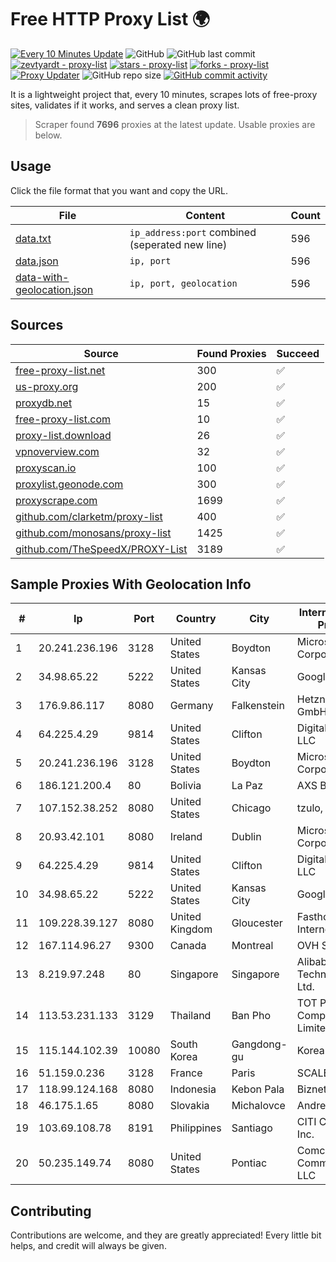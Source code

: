 
# Free HTTP Proxy List 🌍

[![Every 10 Minutes Update](https://github.com/mertguvencli/http-proxy-list/actions/workflows/main.yml/badge.svg?branch=main)](https://github.com/mertguvencli/http-proxy-list/actions/workflows/main.yml)
![GitHub](https://img.shields.io/github/license/mertguvencli/http-proxy-list)
![GitHub last commit](https://img.shields.io/github/last-commit/mertguvencli/http-proxy-list)
[![zevtyardt - proxy-list](https://img.shields.io/static/v1?label=zevtyardt&message=proxy-list&color=blue&logo=github)](https://github.com/zevtyardt/proxy-list "Go to GitHub repo")
[![stars - proxy-list](https://img.shields.io/github/stars/zevtyardt/proxy-list?style=social)](https://github.com/zevtyardt/proxy-list)
[![forks - proxy-list](https://img.shields.io/github/forks/zevtyardt/proxy-list?style=social)](https://github.com/zevtyardt/proxy-list)
[![Proxy Updater](https://github.com/zevtyardt/proxy-list/workflows/Proxy%20Updater/badge.svg)](https://github.com/zevtyardt/proxy-list/actions?query=workflow:"Proxy+Updater")
![GitHub repo size](https://img.shields.io/github/repo-size/zevtyardt/proxy-list)
[![GitHub commit activity](https://img.shields.io/github/commit-activity/m/zevtyardt/proxy-list?logo=commits)](https://github.com/zevtyardt/proxy-list/commits/main)

It is a lightweight project that, every 10 minutes, scrapes lots of free-proxy sites, validates if it works, and serves a clean proxy list.

> Scraper found **7696** proxies at the latest update. Usable proxies are below.

## Usage

Click the file format that you want and copy the URL.

|File|Content|Count|
|----|-------|-----|
|[data.txt](https://raw.githubusercontent.com/mertguvencli/http-proxy-list/main/proxy-list/data.txt)|`ip_address:port` combined (seperated new line)|596|
|[data.json](https://raw.githubusercontent.com/mertguvencli/http-proxy-list/main/proxy-list/data.json)|`ip, port`|596|
|[data-with-geolocation.json](https://raw.githubusercontent.com/mertguvencli/http-proxy-list/main/proxy-list/data-with-geolocation.json)|`ip, port, geolocation`|596|

## Sources

|Source|Found Proxies|Succeed|
|------|-------------|-------|
|[free-proxy-list.net](https://free-proxy-list.net)|300|✅|
|[us-proxy.org](https://www.us-proxy.org)|200|✅|
|[proxydb.net](http://proxydb.net)|15|✅|
|[free-proxy-list.com](https://free-proxy-list.com/?page=&port=&type%5B%5D=http&type%5B%5D=https&up_time=0&search=Search)|10|✅|
|[proxy-list.download](https://www.proxy-list.download/HTTP)|26|✅|
|[vpnoverview.com](https://vpnoverview.com/privacy/anonymous-browsing/free-proxy-servers)|32|✅|
|[proxyscan.io](https://www.proxyscan.io)|100|✅|
|[proxylist.geonode.com](https://proxylist.geonode.com/api/proxy-list?limit=300&page=1&sort_by=lastChecked&sort_type=desc&protocols=http,https)|300|✅|
|[proxyscrape.com](https://api.proxyscrape.com/v2/?request=displayproxies&protocol=http&timeout=10000&country=all&ssl=all&anonymity=all)|1699|✅|
|[github.com/clarketm/proxy-list](https://raw.githubusercontent.com/clarketm/proxy-list/master/proxy-list-raw.txt)|400|✅|
|[github.com/monosans/proxy-list](https://raw.githubusercontent.com/monosans/proxy-list/main/proxies/http.txt)|1425|✅|
|[github.com/TheSpeedX/PROXY-List](https://raw.githubusercontent.com/TheSpeedX/PROXY-List/master/http.txt)|3189|✅|


## Sample Proxies With Geolocation Info

|#|Ip|Port|Country|City|Internet Service Provider|
|-|--|----|-------|----|-------------------------|
|1|20.241.236.196|3128|United States|Boydton|Microsoft Corporation|
|2|34.98.65.22|5222|United States|Kansas City|Google LLC|
|3|176.9.86.117|8080|Germany|Falkenstein|Hetzner Online GmbH|
|4|64.225.4.29|9814|United States|Clifton|DigitalOcean, LLC|
|5|20.241.236.196|3128|United States|Boydton|Microsoft Corporation|
|6|186.121.200.4|80|Bolivia|La Paz|AXS Bolivia S. A.|
|7|107.152.38.252|8080|United States|Chicago|tzulo, inc.|
|8|20.93.42.101|8080|Ireland|Dublin|Microsoft Corporation|
|9|64.225.4.29|9814|United States|Clifton|DigitalOcean, LLC|
|10|34.98.65.22|5222|United States|Kansas City|Google LLC|
|11|109.228.39.127|8080|United Kingdom|Gloucester|Fasthosts Internet Ltd|
|12|167.114.96.27|9300|Canada|Montreal|OVH SAS|
|13|8.219.97.248|80|Singapore|Singapore|Alibaba (US) Technology Co., Ltd.|
|14|113.53.231.133|3129|Thailand|Ban Pho|TOT Public Company Limited|
|15|115.144.102.39|10080|South Korea|Gangdong-gu|Korea Telecom|
|16|51.159.0.236|3128|France|Paris|SCALEWAY|
|17|118.99.124.168|8080|Indonesia|Kebon Pala|Biznet Metronet|
|18|46.175.1.65|8080|Slovakia|Michalovce|Andrex s.r.o.|
|19|103.69.108.78|8191|Philippines|Santiago|CITI Cableworld Inc.|
|20|50.235.149.74|8080|United States|Pontiac|Comcast Cable Communications, LLC|



## Contributing

Contributions are welcome, and they are greatly appreciated! Every
little bit helps, and credit will always be given.


